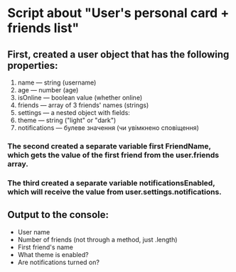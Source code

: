 # Script about "User's personal card + friends list"

## First, created a user object that has the following properties:
1. name — string (username)
2. age — number (age)
3. isOnline — boolean value (whether online)
4. friends — array of 3 friends' names (strings)
5. settings — a nested object with fields:
6. theme — string ("light" or "dark")
7. notifications — булеве значення (чи увімкнено сповіщення)

### The second created a separate variable first FriendName, which gets the value of the first friend from the user.friends array.
### The third created a separate variable notificationsEnabled, which will receive the value from user.settings.notifications.

## Output to the console:
* User name
* Number of friends (not through a method, just .length)
* First friend's name
* What theme is enabled?
* Are notifications turned on?

